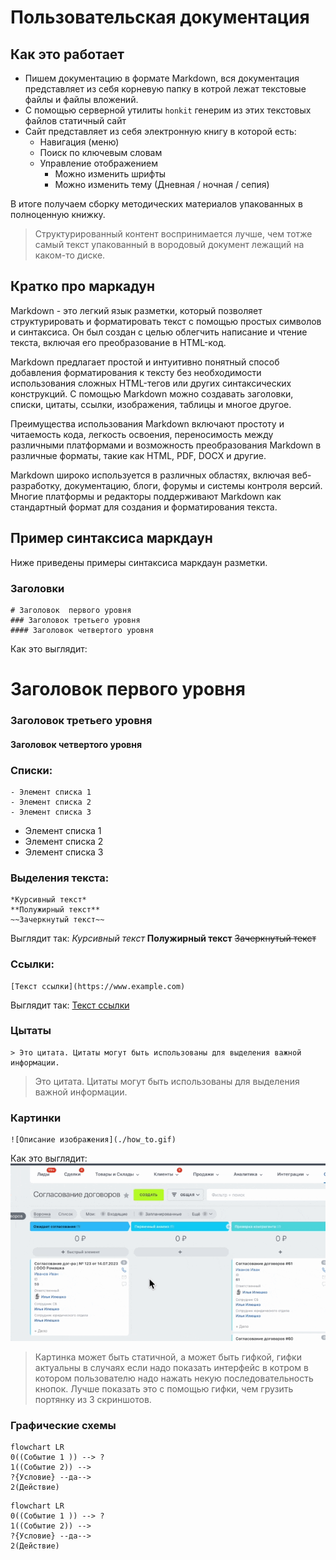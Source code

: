 # Пользовательская документация

## Как это работает
- Пишем документацию в формате Markdown, вся документация представляет из себя корневую папку в котрой лежат текстовые файлы и файлы вложений. 
- C помощью серверной утилиты `honkit` генерим из этих текстовых файлов статичный сайт
- Сайт представляет из себя электронную книгу в которой есть:
    - Навигация (меню)
    - Поиск по ключевым словам
    - Управление отображением
        - Можно изменить шрифты
        - Можно изменить тему (Дневная / ночная / сепия)

В итоге получаем сборку методических материалов упакованных в полноценную книжку.

> Структурированный контент воспринимается лучше, чем тотже самый текст упакованный в вородовый документ лежащий на каком-то диске. 


## Кратко про маркадун

Markdown - это легкий язык разметки, который позволяет структурировать и форматировать текст с помощью простых символов и синтаксиса. Он был создан с целью облегчить написание и чтение текста, включая его преобразование в HTML-код.

Markdown предлагает простой и интуитивно понятный способ добавления форматирования к тексту без необходимости использования сложных HTML-тегов или других синтаксических конструкций. С помощью Markdown можно создавать заголовки, списки, цитаты, ссылки, изображения, таблицы и многое другое.

Преимущества использования Markdown включают простоту и читаемость кода, легкость освоения, переносимость между различными платформами и возможность преобразования Markdown в различные форматы, такие как HTML, PDF, DOCX и другие.

Markdown широко используется в различных областях, включая веб-разработку, документацию, блоги, форумы и системы контроля версий. Многие платформы и редакторы поддерживают Markdown как стандартный формат для создания и форматирования текста.

## Пример синтаксиса маркдаун

Ниже приведены примеры синтаксиса маркдаун разметки.

### Заголовки
```
# Заголовок  первого уровня
### Заголовок третьего уровня
#### Заголовок четвертого уровня
```
Как это выглядит: 

# Заголовок  первого уровня
### Заголовок третьего уровня
#### Заголовок четвертого уровня

### Списки:
```
- Элемент списка 1
- Элемент списка 2
- Элемент списка 3
```
- Элемент списка 1
- Элемент списка 2
- Элемент списка 3

### Выделения текста:

```
*Курсивный текст*
**Полужирный текст**
~~Зачеркнутый текст~~
```
Выглядит так:
*Курсивный текст*
**Полужирный текст**
~~Зачеркнутый текст~~

### Ссылки:

```
[Текст ссылки](https://www.example.com)
```
Выглядит так:
[Текст ссылки](https://www.example.com)

### Цытаты
```
> Это цитата. Цитаты могут быть использованы для выделения важной информации.
```
> Это цитата. Цитаты могут быть использованы для выделения важной информации.

### Картинки

```
![Описание изображения](./how_to.gif)
```
Как это выглядит:
![Анимированая картинка](./how_to.gif)

> Картинка может быть статичной, а может быть гифкой, гифки актуальны в случаях если надо показать интерфейс в котром в котором пользователю надо нажать некую последовательность кнопок. Лучше показать это с помощью гифки, чем грузить портянку из 3 скриншотов. 

### Графические схемы

```
flowchart LR
0((Событие 1 )) --> ?
1((Событие 2)) -->
?{Условие} --да--> 
2(Действие)
```

```mermaid
flowchart LR
0((Событие 1 )) --> ?
1((Событие 2)) -->
?{Условие} --да--> 
2(Действие)
```

